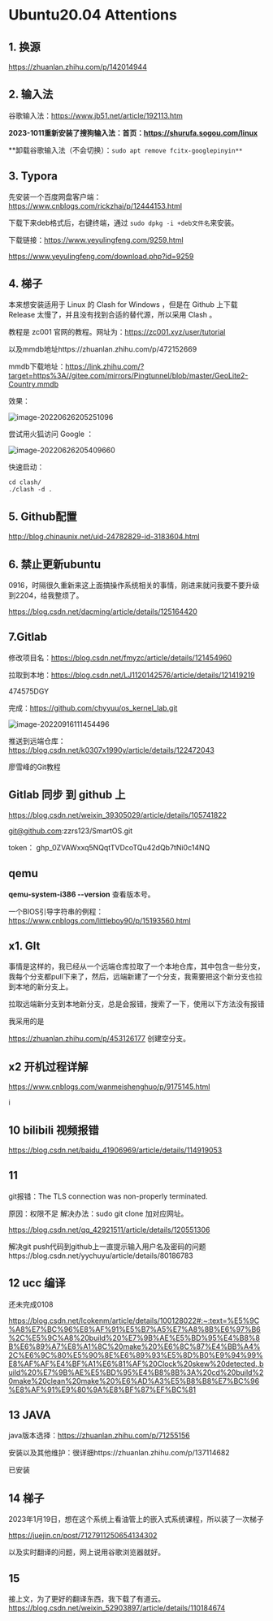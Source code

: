 # Ubuntu20.04 Attentions

## 1. 换源

https://zhuanlan.zhihu.com/p/142014944



## 2. 输入法

谷歌输入法：https://www.jb51.net/article/192113.htm

**2023-1011重新安装了搜狗输入法：首页：https://shurufa.sogou.com/linux**

**卸载谷歌输入法（不会切换）：`sudo apt remove fcitx-googlepinyin** `

## 3. Typora

先安装一个百度网盘客户端：https://www.cnblogs.com/rickzhai/p/12444153.html

下载下来deb格式后，右键终端，通过 `sudo dpkg -i +deb文件名`来安装。

下载链接：https://www.yeyulingfeng.com/9259.html

https://www.yeyulingfeng.com/download.php?id=9259

## 4. 梯子

本来想安装适用于 Linux 的 Clash for Windows ，但是在 Github 上下载 Release 太慢了，并且没有找到合适的替代源，所以采用 Clash 。

教程是 zc001 官网的教程。网址为：https://zc001.xyz/user/tutorial

以及mmdb地址https://zhuanlan.zhihu.com/p/472152669

mmdb下载地址：https://link.zhihu.com/?target=https%3A//gitee.com/mirrors/Pingtunnel/blob/master/GeoLite2-Country.mmdb

效果：

![image-20220626205251096](/home/zzrs123/.config/Typora/typora-user-images/image-20220626205251096.png)

尝试用火狐访问 Google ：

![image-20220626205409660](/home/zzrs123/.config/Typora/typora-user-images/image-20220626205409660.png)

快速启动：

```
cd clash/
./clash -d .
```



## 5. Github配置

http://blog.chinaunix.net/uid-24782829-id-3183604.html

## 6. 禁止更新ubuntu

0916，时隔很久重新来这上面搞操作系统相关的事情，刚进来就问我要不要升级到2204，给我整烦了。

https://blog.csdn.net/dacming/article/details/125164420

## 7.Gitlab

修改项目名：https://blog.csdn.net/fmyzc/article/details/121454960

拉取到本地：https://blog.csdn.net/LJ1120142576/article/details/121419219

474575DGY

完成：https://github.com/chyyuu/os_kernel_lab.git

![image-20220916111454496](/home/zzrs123/.config/Typora/typora-user-images/image-20220916111454496.png)

推送到远端仓库：https://blog.csdn.net/k0307x1990y/article/details/122472043

廖雪峰的Git教程

## Gitlab 同步 到 github 上

 https://blog.csdn.net/weixin_39305029/article/details/105741822

git@github.com:zzrs123/SmartOS.git

token： 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

## qemu

**qemu-system-i386 --version**  查看版本号。

一个BIOS引导字符串的例程：https://www.cnblogs.com/littleboy90/p/15193560.html





## x1. GIt

事情是这样的，我已经从一个远端仓库拉取了一个本地仓库，其中包含一些分支，我每个分支都pull下来了，然后，远端新建了一个分支，我需要把这个新分支也拉到本地的新分支上。

拉取远端新分支到本地新分支，总是会报错，搜索了一下，使用以下方法没有报错

我采用的是

https://zhuanlan.zhihu.com/p/453126177 创建空分支。



## x2 开机过程详解

https://www.cnblogs.com/wanmeishenghuo/p/9175145.html

i

## 10 bilibili 视频报错

https://blog.csdn.net/baidu_41906969/article/details/114919053

## 11

git报错：The TLS connection was non-properly terminated.

原因：权限不足
 解决办法：sudo git clone 加对应网址。

https://blog.csdn.net/qq_42921511/article/details/120551306



解决git push代码到github上一直提示输入用户名及密码的问题https://blog.csdn.net/yychuyu/article/details/80186783



## 12 ucc 编译

还未完成0108

https://blog.csdn.net/lcokenm/article/details/100128022#:~:text=%E5%9C%A8%E7%BC%96%E8%AF%91%E5%B7%A5%E7%A8%8B%E6%97%B6%2C%E5%9C%A8%20build%20%E7%9B%AE%E5%BD%95%E4%B8%8B%E6%89%A7%E8%A1%8C%20make%20%E6%8C%87%E4%BB%A4%2C%E6%9C%80%E5%90%8E%E6%89%93%E5%8D%B0%E9%94%99%E8%AF%AF%E4%BF%A1%E6%81%AF%20Clock%20skew%20detected.,build%20%E7%9B%AE%E5%BD%95%E4%B8%8B%3A%20cd%20build%20make%20clean%20make%20%E6%AD%A3%E5%B8%B8%E7%BC%96%E8%AF%91%E9%80%9A%E8%BF%87%EF%BC%81



## 13 JAVA

java版本选择：https://zhuanlan.zhihu.com/p/71255156

安装以及其他维护：很详细https://zhuanlan.zhihu.com/p/137114682

已安装

## 14  梯子

2023年1月19日，想在这个系统上看油管上的嵌入式系统课程，所以装了一次梯子

https://juejin.cn/post/7127911250654134302

以及实时翻译的问题，网上说用谷歌浏览器就好。

## 15

接上文，为了更好的翻译东西，我下载了有道云。https://blog.csdn.net/weixin_52903897/article/details/110184674
